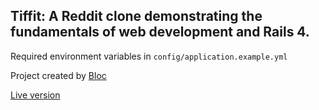 ## Tiffit: A Reddit clone demonstrating the fundamentals of web development and Rails 4.

Required environment variables in `config/application.example.yml`

Project created by [Bloc](http://bloc.io)

[Live version](http://tiff-it.herokuapp.com/)